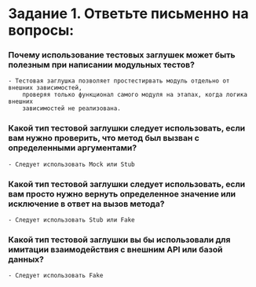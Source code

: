 # Задание 1. Ответьте письменно на вопросы:

### Почему использование тестовых заглушек может быть полезным при написании модульных тестов?
        
    - Тестовая заглушка позволяет простестирвать модуль отдельно от внешних зависимостей,
        проверяя только функционал самого модуля на этапах, когда логика внешних  
        завиcимостей не реализована.

### Какой тип тестовой заглушки следует использовать, если вам нужно проверить, что метод был вызван с определенными аргументами?

    - Следует использовать Mock или Stub

### Какой тип тестовой заглушки следует использовать, если вам просто нужно вернуть определенное значение или исключение в ответ на вызов метода?

    - Следует использовать Stub или Fake

### Какой тип тестовой заглушки вы бы использовали для имитации  взаимодействия с внешним API или базой данных?

    - Следует использовать Fake

